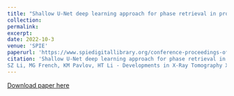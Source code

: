 ```yaml
---
title: "Shallow U-Net deep learning approach for phase retrieval in propagation-based phase-contrast Imaging"
collection: 
permalink: 
excerpt:
date: 2022-10-3
venue: 'SPIE'
paperurl: 'https://www.spiedigitallibrary.org/conference-proceedings-of-spie/12242/0000/Shallow-U-Net-deep-learning-approach-for-phase-retrieval-in/10.1117/12.2644579.full'
citation: 'Shallow U-Net deep learning approach for phase retrieval in propagation-based phase-contrast Imaging,
SZ Li, MG French, KM Pavlov, HT Li - Developments in X-Ray Tomography XIV, 2022'
---
```


[Download paper here](https://www.spiedigitallibrary.org/conference-proceedings-of-spie/12242/122421Q/Shallow-U-Net-deep-learning-approach-for-phase-retrieval-in/10.1117/12.2644579.pdf)

